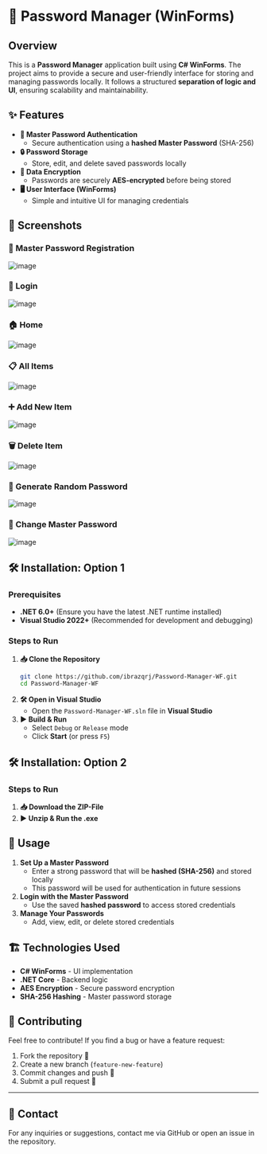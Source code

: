 # 🔐 Password Manager (WinForms)

## Overview
This is a **Password Manager** application built using **C# WinForms**. The project aims to provide a secure and user-friendly interface for storing and managing passwords locally. It follows a structured **separation of logic and UI**, ensuring scalability and maintainability.

## ✨ Features
- **🔑 Master Password Authentication**
  - Secure authentication using a **hashed Master Password** (SHA-256)
- **🔒 Password Storage**
  - Store, edit, and delete saved passwords locally
- **🔐 Data Encryption**
  - Passwords are securely **AES-encrypted** before being stored
- **🖥️ User Interface (WinForms)**
  - Simple and intuitive UI for managing credentials

## 📸 Screenshots

### **🔑 Master Password Registration**
![image](https://github.com/user-attachments/assets/5dbae174-7280-48ca-b0c0-9691f0432e85)

### **🔐 Login**
![image](https://github.com/user-attachments/assets/21b6efdd-d9e4-400a-baab-878a58a3b401)

### **🏠 Home**
![image](https://github.com/user-attachments/assets/ef1723bc-2099-4ca8-a9e4-71c9086a8fea)

### **📋 All Items**
![image](https://github.com/user-attachments/assets/26ded667-44f4-48d3-92a9-1d6cbfbdb233)

### **➕ Add New Item**
![image](https://github.com/user-attachments/assets/a8dc9705-380f-4ed6-ab64-1de2ff9a3515)

### **🗑️ Delete Item**
![image](https://github.com/user-attachments/assets/0ee47a92-c00e-4048-8351-2cd631f0ceed)

### **🔀 Generate Random Password**
![image](https://github.com/user-attachments/assets/0f24308a-5196-4efb-a974-9837a4515e83)

### **🔄 Change Master Password**
![image](https://github.com/user-attachments/assets/3341f921-2648-48ba-8642-66492b734954)

## 🛠 Installation: Option 1
### Prerequisites
- **.NET 6.0+** (Ensure you have the latest .NET runtime installed)
- **Visual Studio 2022+** (Recommended for development and debugging)

### Steps to Run
1. **📥 Clone the Repository**
   ```sh
   git clone https://github.com/ibrazqrj/Password-Manager-WF.git
   cd Password-Manager-WF
   ```
2. **🛠 Open in Visual Studio**
   - Open the `Password-Manager-WF.sln` file in **Visual Studio**
3. **▶️ Build & Run**
   - Select `Debug` or `Release` mode
   - Click **Start** (or press `F5`)

## 🛠 Installation: Option 2
### Steps to Run
1. **📥 Download the ZIP-File**
2. **▶️ Unzip & Run the .exe**

## 🚀 Usage
1. **Set Up a Master Password**
   - Enter a strong password that will be **hashed (SHA-256)** and stored locally
   - This password will be used for authentication in future sessions
2. **Login with the Master Password**
   - Use the saved **hashed password** to access stored credentials
3. **Manage Your Passwords**
   - Add, view, edit, or delete stored credentials
  
## 🏗 Technologies Used
- **C# WinForms** - UI implementation
- **.NET Core** - Backend logic
- **AES Encryption** - Secure password encryption
- **SHA-256 Hashing** - Master password storage

## 🤝 Contributing
Feel free to contribute! If you find a bug or have a feature request:
1. Fork the repository 🍴
2. Create a new branch (`feature-new-feature`)
3. Commit changes and push 🚀
4. Submit a pull request 📩

---

## 📧 Contact
For any inquiries or suggestions, contact me via GitHub or open an issue in the repository.

